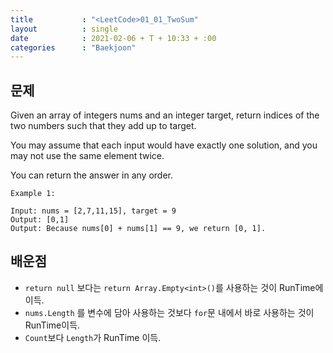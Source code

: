 ```yaml
---
title           : "<LeetCode>01_01_TwoSum"
layout          : single
date            : 2021-02-06 + T + 10:33 + :00
categories      : "Baekjoon"
---
```


## 문제

Given an array of integers nums and an integer target, return indices of the two numbers such that they add up to target.

You may assume that each input would have exactly one solution, and you may not use the same element twice.

You can return the answer in any order.
  
```
Example 1:

Input: nums = [2,7,11,15], target = 9
Output: [0,1]
Output: Because nums[0] + nums[1] == 9, we return [0, 1].
```

## 배운점
  
+ `return null` 보다는 `return Array.Empty<int>()`를 사용하는 것이 RunTime에 이득.
+ `nums.Length` 를 변수에 담아 사용하는 것보다 `for`문 내에서 바로 사용하는 것이 RunTime이득.
+ `Count`보다 `Length`가 RunTime 이득.